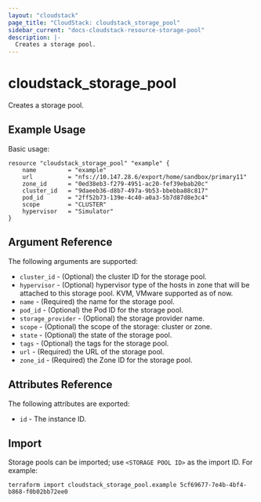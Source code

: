 ```yaml
---
layout: "cloudstack"
page_title: "CloudStack: cloudstack_storage_pool"
sidebar_current: "docs-cloudstack-resource-storage-pool"
description: |-
  Creates a storage pool.
---
```


# cloudstack_storage_pool

Creates a storage pool.

## Example Usage

Basic usage:

```hcl
resource "cloudstack_storage_pool" "example" {
	name         = "example"
	url          = "nfs://10.147.28.6/export/home/sandbox/primary11"
	zone_id      = "0ed38eb3-f279-4951-ac20-fef39ebab20c"
	cluster_id   = "9daeeb36-d8b7-497a-9b53-bbebba88c817"
	pod_id       = "2ff52b73-139e-4c40-a0a3-5b7d87d8e3c4"
	scope        = "CLUSTER"
	hypervisor   = "Simulator"
}
```

## Argument Reference

The following arguments are supported:

* `cluster_id` - (Optional) the cluster ID for the storage pool.
* `hypervisor` - (Optional) hypervisor type of the hosts in zone that will be attached to this storage pool. KVM, VMware supported as of now.
* `name` - (Required) the name for the storage pool.
* `pod_id` - (Optional) the Pod ID for the storage pool.
* `storage_provider` - (Optional) the storage provider name.
* `scope` - (Optional) the scope of the storage: cluster or zone.
* `state` - (Optional) the state of the storage pool.
* `tags` - (Optional) the tags for the storage pool.
* `url` - (Required) the URL of the storage pool.
* `zone_id` - (Required) the Zone ID for the storage pool.


## Attributes Reference

The following attributes are exported:

* `id` - The instance ID.



## Import

Storage pools can be imported; use `<STORAGE POOL ID>` as the import ID. For
example:

```shell
terraform import cloudstack_storage_pool.example 5cf69677-7e4b-4bf4-b868-f0b02bb72ee0
```
